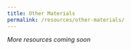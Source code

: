 ```yaml
---
title: Other Materials
permalink: /resources/other-materials/
---
```


*More resources coming soon*

